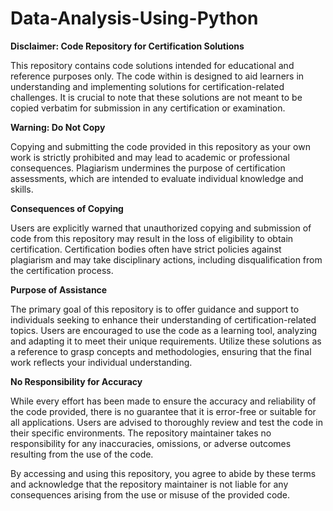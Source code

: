 # Data-Analysis-Using-Python
**Disclaimer: Code Repository for Certification Solutions**

This repository contains code solutions intended for educational and reference purposes only. The code within is designed to aid learners in understanding and implementing solutions for certification-related challenges. It is crucial to note that these solutions are not meant to be copied verbatim for submission in any certification or examination.

**Warning: Do Not Copy**

Copying and submitting the code provided in this repository as your own work is strictly prohibited and may lead to academic or professional consequences. Plagiarism undermines the purpose of certification assessments, which are intended to evaluate individual knowledge and skills.

**Consequences of Copying**

Users are explicitly warned that unauthorized copying and submission of code from this repository may result in the loss of eligibility to obtain certification. Certification bodies often have strict policies against plagiarism and may take disciplinary actions, including disqualification from the certification process.

**Purpose of Assistance**

The primary goal of this repository is to offer guidance and support to individuals seeking to enhance their understanding of certification-related topics. Users are encouraged to use the code as a learning tool, analyzing and adapting it to meet their unique requirements. Utilize these solutions as a reference to grasp concepts and methodologies, ensuring that the final work reflects your individual understanding.

**No Responsibility for Accuracy**

While every effort has been made to ensure the accuracy and reliability of the code provided, there is no guarantee that it is error-free or suitable for all applications. Users are advised to thoroughly review and test the code in their specific environments. The repository maintainer takes no responsibility for any inaccuracies, omissions, or adverse outcomes resulting from the use of the code.

By accessing and using this repository, you agree to abide by these terms and acknowledge that the repository maintainer is not liable for any consequences arising from the use or misuse of the provided code.
